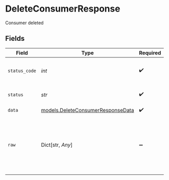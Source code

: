# DeleteConsumerResponse

Consumer deleted


## Fields

| Field                                                                        | Type                                                                         | Required                                                                     | Description                                                                  | Example                                                                      |
| ---------------------------------------------------------------------------- | ---------------------------------------------------------------------------- | ---------------------------------------------------------------------------- | ---------------------------------------------------------------------------- | ---------------------------------------------------------------------------- |
| `status_code`                                                                | *int*                                                                        | :heavy_check_mark:                                                           | HTTP Response Status Code                                                    | 200                                                                          |
| `status`                                                                     | *str*                                                                        | :heavy_check_mark:                                                           | HTTP Response Status                                                         | OK                                                                           |
| `data`                                                                       | [models.DeleteConsumerResponseData](../models/deleteconsumerresponsedata.md) | :heavy_check_mark:                                                           | N/A                                                                          |                                                                              |
| `raw`                                                                        | Dict[str, *Any*]                                                             | :heavy_minus_sign:                                                           | Raw response from the integration when raw=true query param is provided      |                                                                              |